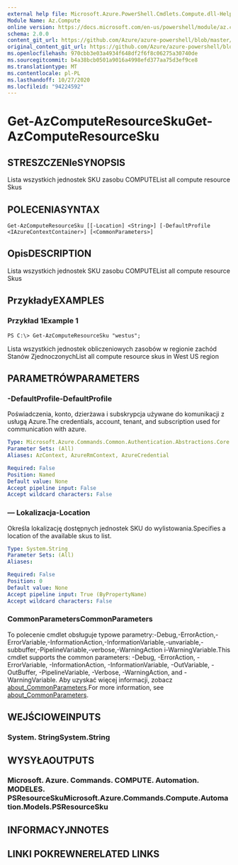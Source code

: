 ```yaml
---
external help file: Microsoft.Azure.PowerShell.Cmdlets.Compute.dll-Help.xml
Module Name: Az.Compute
online version: https://docs.microsoft.com/en-us/powershell/module/az.compute/get-azcomputeresourcesku
schema: 2.0.0
content_git_url: https://github.com/Azure/azure-powershell/blob/master/src/Compute/Compute/help/Get-AzComputeResourceSku.md
original_content_git_url: https://github.com/Azure/azure-powershell/blob/master/src/Compute/Compute/help/Get-AzComputeResourceSku.md
ms.openlocfilehash: 970cbb3e03a4934f648df2f6f8c06275a30740de
ms.sourcegitcommit: b4a38bcb0501a9016a4998efd377aa75d3ef9ce8
ms.translationtype: MT
ms.contentlocale: pl-PL
ms.lasthandoff: 10/27/2020
ms.locfileid: "94224592"
---
```

# <span data-ttu-id="d9ac9-101">Get-AzComputeResourceSku</span><span class="sxs-lookup"><span data-stu-id="d9ac9-101">Get-AzComputeResourceSku</span></span>

## <span data-ttu-id="d9ac9-102">STRESZCZENIe</span><span class="sxs-lookup"><span data-stu-id="d9ac9-102">SYNOPSIS</span></span>
<span data-ttu-id="d9ac9-103">Lista wszystkich jednostek SKU zasobu COMPUTE</span><span class="sxs-lookup"><span data-stu-id="d9ac9-103">List all compute resource Skus</span></span>

## <span data-ttu-id="d9ac9-104">POLECENIA</span><span class="sxs-lookup"><span data-stu-id="d9ac9-104">SYNTAX</span></span>

```
Get-AzComputeResourceSku [[-Location] <String>] [-DefaultProfile <IAzureContextContainer>] [<CommonParameters>]
```

## <span data-ttu-id="d9ac9-105">Opis</span><span class="sxs-lookup"><span data-stu-id="d9ac9-105">DESCRIPTION</span></span>
<span data-ttu-id="d9ac9-106">Lista wszystkich jednostek SKU zasobu COMPUTE</span><span class="sxs-lookup"><span data-stu-id="d9ac9-106">List all compute resource Skus</span></span>

## <span data-ttu-id="d9ac9-107">Przykłady</span><span class="sxs-lookup"><span data-stu-id="d9ac9-107">EXAMPLES</span></span>

### <span data-ttu-id="d9ac9-108">Przykład 1</span><span class="sxs-lookup"><span data-stu-id="d9ac9-108">Example 1</span></span>
```
PS C:\> Get-AzComputeResourceSku "westus";
```

<span data-ttu-id="d9ac9-109">Lista wszystkich jednostek obliczeniowych zasobów w regionie zachód Stanów Zjednoczonych</span><span class="sxs-lookup"><span data-stu-id="d9ac9-109">List all compute resource skus in West US region</span></span>

## <span data-ttu-id="d9ac9-110">PARAMETRÓW</span><span class="sxs-lookup"><span data-stu-id="d9ac9-110">PARAMETERS</span></span>

### <span data-ttu-id="d9ac9-111">-DefaultProfile</span><span class="sxs-lookup"><span data-stu-id="d9ac9-111">-DefaultProfile</span></span>
<span data-ttu-id="d9ac9-112">Poświadczenia, konto, dzierżawa i subskrypcja używane do komunikacji z usługą Azure.</span><span class="sxs-lookup"><span data-stu-id="d9ac9-112">The credentials, account, tenant, and subscription used for communication with azure.</span></span>

```yaml
Type: Microsoft.Azure.Commands.Common.Authentication.Abstractions.Core.IAzureContextContainer
Parameter Sets: (All)
Aliases: AzContext, AzureRmContext, AzureCredential

Required: False
Position: Named
Default value: None
Accept pipeline input: False
Accept wildcard characters: False
```

### <span data-ttu-id="d9ac9-113">— Lokalizacja</span><span class="sxs-lookup"><span data-stu-id="d9ac9-113">-Location</span></span>
<span data-ttu-id="d9ac9-114">Określa lokalizację dostępnych jednostek SKU do wylistowania.</span><span class="sxs-lookup"><span data-stu-id="d9ac9-114">Specifies a location of the available skus to list.</span></span>

```yaml
Type: System.String
Parameter Sets: (All)
Aliases:

Required: False
Position: 0
Default value: None
Accept pipeline input: True (ByPropertyName)
Accept wildcard characters: False
```

### <span data-ttu-id="d9ac9-115">CommonParameters</span><span class="sxs-lookup"><span data-stu-id="d9ac9-115">CommonParameters</span></span>
<span data-ttu-id="d9ac9-116">To polecenie cmdlet obsługuje typowe parametry:-Debug,-ErrorAction,-ErrorVariable,-InformationAction,-InformationVariable,-unvariable,-subbuffer,-PipelineVariable,-verbose,-WarningAction i-WarningVariable.</span><span class="sxs-lookup"><span data-stu-id="d9ac9-116">This cmdlet supports the common parameters: -Debug, -ErrorAction, -ErrorVariable, -InformationAction, -InformationVariable, -OutVariable, -OutBuffer, -PipelineVariable, -Verbose, -WarningAction, and -WarningVariable.</span></span> <span data-ttu-id="d9ac9-117">Aby uzyskać więcej informacji, zobacz [about_CommonParameters](http://go.microsoft.com/fwlink/?LinkID=113216).</span><span class="sxs-lookup"><span data-stu-id="d9ac9-117">For more information, see [about_CommonParameters](http://go.microsoft.com/fwlink/?LinkID=113216).</span></span>

## <span data-ttu-id="d9ac9-118">WEJŚCIOWE</span><span class="sxs-lookup"><span data-stu-id="d9ac9-118">INPUTS</span></span>

### <span data-ttu-id="d9ac9-119">System. String</span><span class="sxs-lookup"><span data-stu-id="d9ac9-119">System.String</span></span>

## <span data-ttu-id="d9ac9-120">WYSYŁA</span><span class="sxs-lookup"><span data-stu-id="d9ac9-120">OUTPUTS</span></span>

### <span data-ttu-id="d9ac9-121">Microsoft. Azure. Commands. COMPUTE. Automation. MODELES. PSResourceSku</span><span class="sxs-lookup"><span data-stu-id="d9ac9-121">Microsoft.Azure.Commands.Compute.Automation.Models.PSResourceSku</span></span>

## <span data-ttu-id="d9ac9-122">INFORMACYJN</span><span class="sxs-lookup"><span data-stu-id="d9ac9-122">NOTES</span></span>

## <span data-ttu-id="d9ac9-123">LINKI POKREWNE</span><span class="sxs-lookup"><span data-stu-id="d9ac9-123">RELATED LINKS</span></span>

